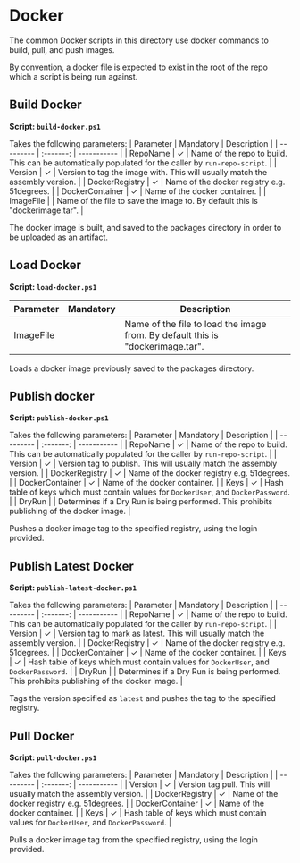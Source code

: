 # Docker

The common Docker scripts in this directory use docker commands to build, pull, and push images.

By convention, a docker file is expected to exist in the root of the repo which a script is being
run against.

## Build Docker

**Script: `build-docker.ps1`**

Takes the following parameters:
| Parameter | Mandatory | Description |
| --------- | :-------: | ----------- |
| RepoName  | &check;   | Name of the repo to build. This can be automatically populated for the caller by `run-repo-script`. |
| Version   | &check;   | Version to tag the image with. This will usually match the assembly version. |
| DockerRegistry | &check; | Name of the docker registry e.g. 51degrees. |
| DockerContainer | &check; | Name of the docker container. |
| ImageFile |           | Name of the file to save the image to. By default this is "dockerimage.tar". |

The docker image is built, and saved to the packages directory in order to be uploaded as an artifact.

## Load Docker

**Script: `load-docker.ps1`**

| Parameter | Mandatory | Description |
| --------- | :-------: | ----------- |
| ImageFile |           | Name of the file to load the image from. By default this is "dockerimage.tar". |

Loads a docker image previously saved to the packages directory.

## Publish docker

**Script: `publish-docker.ps1`**

Takes the following parameters:
| Parameter | Mandatory | Description |
| --------- | :-------: | ----------- |
| RepoName  | &check;   | Name of the repo to build. This can be automatically populated for the caller by `run-repo-script`. |
| Version   | &check;   | Version tag to publish. This will usually match the assembly version. |
| DockerRegistry | &check; | Name of the docker registry e.g. 51degrees. |
| DockerContainer | &check; | Name of the docker container. |
| Keys      | &check;   | Hash table of keys which must contain values for `DockerUser`, and `DockerPassword`. |
| DryRun    | | Determines if a Dry Run is being performed. This prohibits publishing of the docker image. |

Pushes a docker image tag to the specified registry, using the login provided.

## Publish Latest Docker

**Script: `publish-latest-docker.ps1`**

Takes the following parameters:
| Parameter | Mandatory | Description |
| --------- | :-------: | ----------- |
| RepoName  | &check;   | Name of the repo to build. This can be automatically populated for the caller by `run-repo-script`. |
| Version   | &check;   | Version tag to mark as latest. This will usually match the assembly version. |
| DockerRegistry | &check; | Name of the docker registry e.g. 51degrees. |
| DockerContainer | &check; | Name of the docker container. |
| Keys      | &check;   | Hash table of keys which must contain values for `DockerUser`, and `DockerPassword`. |
| DryRun    | | Determines if a Dry Run is being performed. This prohibits publishing of the docker image. |

Tags the version specified as `latest` and pushes the tag to the specified registry.


## Pull Docker

**Script: `pull-docker.ps1`**

Takes the following parameters:
| Parameter | Mandatory | Description |
| --------- | :-------: | ----------- |
| Version   | &check;   | Version tag pull. This will usually match the assembly version. |
| DockerRegistry | &check; | Name of the docker registry e.g. 51degrees. |
| DockerContainer | &check; | Name of the docker container. |
| Keys      | &check;   | Hash table of keys which must contain values for `DockerUser`, and `DockerPassword`. |

Pulls a docker image tag from the specified registry, using the login provided.

